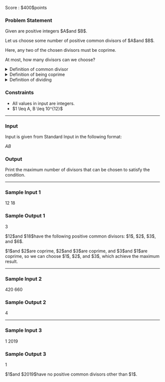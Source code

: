 
<div>

<span>

<span>

<p>
Score : $400$points
</p>

<div>

<section>

### **Problem Statement**

<p>
Given are positive integers $A$and $B$.
</p>

<p>
Let us choose some number of positive common divisors of $A$and $B$.
</p>

<p>
Here, any two of the chosen divisors must be coprime.
</p>

<p>
At most, how many divisors can we choose?
</p>

<details>

<summary>
Definition of common divisor
</summary>

<div>

<p>
An integer $d$is said to be a common divisor of integers $x$and $y$when $d$divides both $x$and $y$.
</p>

</div>

</details>

<details>

<summary>
Definition of being coprime
</summary>

<div>

<p>
Integers $x$and $y$are said to be coprime when $x$and $y$have no positive common divisors other than $1$.
</p>

</div>

</details>

<details>

<summary>
Definition of dividing
</summary>

<div>

<p>
An integer $x$is said to divide another integer $y$when there exists an integer $\alpha$such that $y = \alpha x$.
</p>

</div>

</details>

</section>

</div>

<div>

<section>

### **Constraints**

<ul>

<li>
All values in input are integers.
</li>

<li>
$1 \leq A, B \leq 10^{12}$
</li>

</ul>

</section>

</div>

---

<div>

<div>

<section>

### **Input**

<p>
Input is given from Standard Input in the following format:
</p>

<div>

$A$$B$
</div>

</section>

</div>

<div>

<section>

### **Output**

<p>
Print the maximum number of divisors that can be chosen to satisfy the condition.
</p>

</section>

</div>

</div>

---

<div>

<section>

### **Sample Input 1**

<div>

12 18

</div>

</section>

</div>

<div>

<section>

### **Sample Output 1**

<div>

3

</div>

<p>
$12$and $18$have the following positive common divisors: $1$, $2$, $3$, and $6$.
</p>

<p>
$1$and $2$are coprime, $2$and $3$are coprime, and $3$and $1$are coprime, so we can choose $1$, $2$, and $3$, which achieve the maximum result.
</p>

</section>

</div>

---

<div>

<section>

### **Sample Input 2**

<div>

420 660

</div>

</section>

</div>

<div>

<section>

### **Sample Output 2**

<div>

4

</div>

</section>

</div>

---

<div>

<section>

### **Sample Input 3**

<div>

1 2019

</div>

</section>

</div>

<div>

<section>

### **Sample Output 3**

<div>

1

</div>

<p>
$1$and $2019$have no positive common divisors other than $1$.
</p>

</section>

</div>

</span>

</span>

</div>
